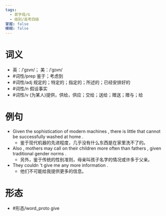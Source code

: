 ```yaml
---
tags:
  - 首字母/G
  - 级别/高考四级
掌握: false
模糊: false
---
```

# 词义
- 英：/ˈɡɪvn/； 美：/ˈɡɪvn/
- #词性/prep  鉴于；考虑到
- #词性/adj  规定的；特定的；指定的；所述的；已经安排好的
- #词性/n  假设事实
- #词性/v  (为某人)提供，供给，供应；交给；送给；赠送；赠与；给
# 例句
- Given the sophistication of modern machines , there is little that cannot be successfully washed at home .
	- 鉴于现代机器的先进程度，几乎没有什么东西是在家里洗不了的。
- Also , mothers may call on their children more often than fathers , given traditional gender norms .
	- 另外，鉴于传统的性别准则，母亲叫孩子名字的情况或许多于父亲。
- They couldn 't give me any more information .
	- 他们不可能给我提供更多的信息。
# 形态
- #形态/word_proto give
